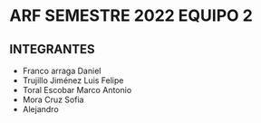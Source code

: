 # ARF SEMESTRE 2022 EQUIPO 2
## INTEGRANTES
- Franco arraga Daniel
- Trujillo Jiménez Luis Felipe
- Toral Escobar Marco Antonio
- Mora Cruz Sofia
- Alejandro
